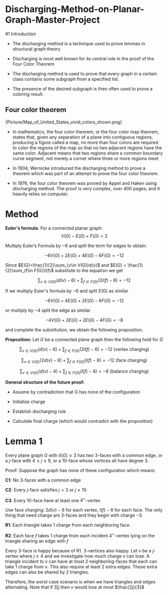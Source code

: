 # Discharging-Method-on-Planar-Graph-Master-Project

#1 Introduction

* The discharging method is a technique used to prove lemmas in structural graph theory

* Discharging is most well known for its central role in the proof of the Four Color Theorem

* The discharging method is used to prove that every graph in a certain class contains some subgraph from a specified list.

* The presence of the desired subgraph is then often used to prove a coloring result.

## Four color theorem

{Picture/Map_of_United_States_vivid_colors_shown.png}

* In mathematics, the four color theorem, or the four color map theorem, states that, given any separation of a plane into contiguous regions, producing a figure called a map, no more than four colors are required to color the regions of the map so that no two adjacent regions have the same color. Adjacent means that two regions share a common boundary curve segment, not merely a corner where three or more regions meet

* In 1904, Wernicke introduced the discharging method to prove a theorem which was part of an attempt to prove the four color theorem.

* In 1976, the four color theorem was proved by Appel and Haken using discharging method. The proof is very complex, over 400 pages, and it heavily relies on computer.

# Method 
**Euler's formula**: For a connected planar graph: $$V(G)-E(G)+F(G)=2$$

Multiply Euler’s Formula by $-6$ and split the term for edges to obtain:

$$-6V(G)+2E(G)+4E(G)-6F(G)=-12$$

Since $E(G)=\frac{1}{2}\sum_{v\in V(G)}d(v)$ and $E(G) = \frac{1}{2}\sum_{f\in F(G)}l(f)$  substitute to the equation we get

$$\sum_{v\in V(G)}(d(v)-6)+\sum_{f\in F(G)}(2l(f)-6)=-12$$

If we multiply Euler's formula by $-6$ and split E(G) as similar

$$-6V(G)+4E(G)+2E(G)-6F(G)=-12$$

or multiply by $-4$ split the edge as similar

$$-4V(G) + 2E(G) + 2E(G) - 4F(G) = -8$$

and complete the substitution, we obtain the following proposition.

**Proposition:** Let $G$ be a connected plane graph then the following hold for $G$

$$\sum_{v\in V(G)}(d(v)-6)+\sum_{f\in F(G)}(2l(f)-6)=-12 \text{ (vertex charging)}$$

$$\sum_{v\in V(G)}(2d(v)-6)+\sum_{f\in F(G)}(l(f)-6)=-12 \text{ (face charging)}$$

$$\sum_{v\in V(G)}(d(v)-4)+\sum_{f\in F(G)}(l(f)-4)=-8  \text{ (balance charging)}$$

**General structure of the future proof:** 

* Assume by contradiction that G has none of the configuration

* Initialize charge

* Establish discharging rule

* Calculate final charge (which would contradict with the proposition)

# Lemma 1
Every plane graph $G$ with $\delta(G) \geq 3$ has two $3$-faces with a common edge, or a $j$-face with $4 \leq j \leq 9$, or a $10$-face whose vertices all have degree $3$.

Proof:
Suppose the graph has none of these configuration which means: 

**C1**: No $3$-faces with a common edge

**C2**: Every $j$-face satisfies $j=3$ or $j\geq 10$  

**C3**: Every $10$-face have at least one $4^+$-vertex

Use face charging: $2d(v)-6$ for each vertex, $l(f)-6$ for each face. The only thing that need charge are $3$-faces and they begin with charge $-3$.

**R1**: Each triangle takes $1$ charge from each neighboring face.

**R2**: Each face $f$ takes $1$ charge from each incident $4^+$-vertex lying on the triangle sharing an edge with $f$

Every $3$-face is happy because of R1. $3$-vertices also happy. Let $v$ be a $j$-vertex where $j\geq 4$ and we investigate how much charge $v$ can lose. A triangle incident to $v$ can have at most $2$ neighboring-faces that each can take $1$ charge from $v$. This also require at least $2$ extra edges. These extra edges can also be shared by $2$ triangles.

Therefore, the worst case scenario is when we have triangles and edges alternating. Note that if $3|j$ then $v$ would lose at most $\frac{2j}{3}$
